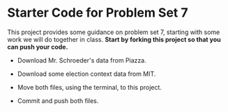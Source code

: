 # Starter Code for Problem Set 7

This project provides some guidance on problem set 7, starting with some work we will do together in class. **Start by forking this project so that you can push your code.**

* Download Mr. Schroeder's data from Piazza.

* Download some election context data from MIT.

* Move both files, using the terminal, to this project.

* Commit and push both files.


